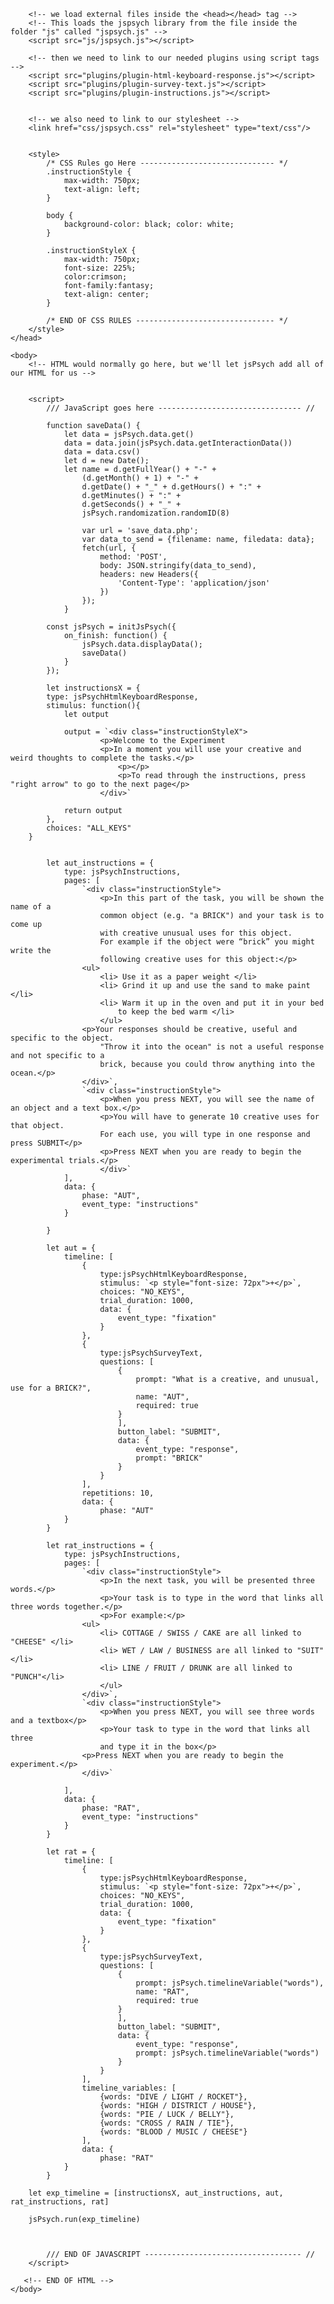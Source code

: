 <!-- html comments need to look like this -->

<!DOCTYPE html>
<html lang="en">
    <head>
        <title>Lab Experiment Nr. 8</title>
        <meta charset="UTF-8"/>
        <meta name="viewport" content="width=device-width,initial-scale=1"/>
        <meta name="description" content=""/>

        <!-- we load external files inside the <head></head> tag -->
        <!-- This loads the jspsych library from the file inside the folder "js" called "jspsych.js" -->
        <script src="js/jspsych.js"></script>

        <!-- then we need to link to our needed plugins using script tags -->
        <script src="plugins/plugin-html-keyboard-response.js"></script>
        <script src="plugins/plugin-survey-text.js"></script>
        <script src="plugins/plugin-instructions.js"></script>


        <!-- we also need to link to our stylesheet -->
        <link href="css/jspsych.css" rel="stylesheet" type="text/css"/>


        <style>
            /* CSS Rules go Here ------------------------------ */
            .instructionStyle {
                max-width: 750px;
                text-align: left;
            }

            body {
                background-color: black; color: white;
            }

            .instructionStyleX {
                max-width: 750px;
                font-size: 225%;
                color:crimson;
                font-family:fantasy;
                text-align: center;
            }

            /* END OF CSS RULES ------------------------------- */
        </style>
    </head>

    <body>
        <!-- HTML would normally go here, but we'll let jsPsych add all of our HTML for us -->


        <script>
            /// JavaScript goes here -------------------------------- //

            function saveData() {
                let data = jsPsych.data.get()
                data = data.join(jsPsych.data.getInteractionData())
                data = data.csv()
                let d = new Date();
                let name = d.getFullYear() + "-" +
                    (d.getMonth() + 1) + "-" +
                    d.getDate() + "_" + d.getHours() + ":" +
                    d.getMinutes() + ":" +
                    d.getSeconds() + "_" +
                    jsPsych.randomization.randomID(8)

                    var url = 'save_data.php';
                    var data_to_send = {filename: name, filedata: data}; 
                    fetch(url, {
                        method: 'POST',
                        body: JSON.stringify(data_to_send), 
                        headers: new Headers({
                            'Content-Type': 'application/json'
                        })
                    }); 
                }
            
            const jsPsych = initJsPsych({ 
                on_finish: function() {
                    jsPsych.data.displayData();
                    saveData() 
                }
            });

            let instructionsX = {
            type: jsPsychHtmlKeyboardResponse,
            stimulus: function(){
                let output

                output = `<div class="instructionStyleX">
                        <p>Welcome to the Experiment    
                        <p>In a moment you will use your creative and weird thoughts to complete the tasks.</p>
                            <p></p>
                            <p>To read through the instructions, press "right arrow" to go to the next page</p>
                        </div>`

                return output
            },
            choices: "ALL_KEYS"
        }


            let aut_instructions = { 
                type: jsPsychInstructions, 
                pages: [
                    `<div class="instructionStyle">
                        <p>In this part of the task, you will be shown the name of a
                        common object (e.g. "a BRICK") and your task is to come up
                        with creative unusual uses for this object.
                        For example if the object were “brick” you might write the
                        following creative uses for this object:</p>
                    <ul>
                        <li> Use it as a paper weight </li>
                        <li> Grind it up and use the sand to make paint </li>
                        <li> Warm it up in the oven and put it in your bed
                            to keep the bed warm </li>
                        </ul>
                    <p>Your responses should be creative, useful and specific to the object.
                        "Throw it into the ocean" is not a useful response and not specific to a
                        brick, because you could throw anything into the ocean.</p>
                    </div>`,
                    `<div class="instructionStyle">
                        <p>When you press NEXT, you will see the name of an object and a text box.</p>
                        <p>You will have to generate 10 creative uses for that object.
                        For each use, you will type in one response and press SUBMIT</p>
                        <p>Press NEXT when you are ready to begin the experimental trials.</p>
                        </div>`
                ],
                data: {
                    phase: "AUT",
                    event_type: "instructions"
                }
    
            }
            
            let aut = { 
                timeline: [
                    {
                        type:jsPsychHtmlKeyboardResponse,
                        stimulus: `<p style="font-size: 72px">+</p>`,
                        choices: "NO_KEYS",
                        trial_duration: 1000,
                        data: {
                            event_type: "fixation"
                        }
                    },
                    {
                        type:jsPsychSurveyText,
                        questions: [
                            {
                                prompt: "What is a creative, and unusual, use for a BRICK?",
                                name: "AUT",
                                required: true
                            }
                            ],
                            button_label: "SUBMIT",
                            data: {
                                event_type: "response",
                                prompt: "BRICK"
                            }
                        }
                    ],
                    repetitions: 10,
                    data: {
                        phase: "AUT"
                }
            }

            let rat_instructions = { 
                type: jsPsychInstructions, 
                pages: [
                    `<div class="instructionStyle">
                        <p>In the next task, you will be presented three words.</p>
                        <p>Your task is to type in the word that links all three words together.</p>
                        <p>For example:</p>
                    <ul>
                        <li> COTTAGE / SWISS / CAKE are all linked to "CHEESE" </li>
                        <li> WET / LAW / BUSINESS are all linked to "SUIT" </li>
                        <li> LINE / FRUIT / DRUNK are all linked to "PUNCH"</li>
                        </ul>
                    </div>`,
                    `<div class="instructionStyle">
                        <p>When you press NEXT, you will see three words and a textbox</p>
                        <p>Your task to type in the word that links all three
                        and type it in the box</p>
                    <p>Press NEXT when you are ready to begin the experiment.</p>
                    </div>`

                ], 
                data: {
                    phase: "RAT",
                    event_type: "instructions"
                }
            }

            let rat = { 
                timeline: [
                    {
                        type:jsPsychHtmlKeyboardResponse,
                        stimulus: `<p style="font-size: 72px">+</p>`,
                        choices: "NO_KEYS",
                        trial_duration: 1000,
                        data: {
                            event_type: "fixation"
                        }
                    },
                    {
                        type:jsPsychSurveyText,
                        questions: [
                            {
                                prompt: jsPsych.timelineVariable("words"),
                                name: "RAT",
                                required: true
                            }
                            ],
                            button_label: "SUBMIT",
                            data: {
                                event_type: "response",
                                prompt: jsPsych.timelineVariable("words")
                            }
                        } 
                    ],
                    timeline_variables: [
                        {words: "DIVE / LIGHT / ROCKET"},
                        {words: "HIGH / DISTRICT / HOUSE"},
                        {words: "PIE / LUCK / BELLY"},
                        {words: "CROSS / RAIN / TIE"},
                        {words: "BLOOD / MUSIC / CHEESE"}
                    ], 
                    data: {
                        phase: "RAT"
                }
            }

        let exp_timeline = [instructionsX, aut_instructions, aut, rat_instructions, rat]

        jsPsych.run(exp_timeline)



            /// END OF JAVASCRIPT ----------------------------------- //
        </script>

       <!-- END OF HTML -->
    </body>
</html>
